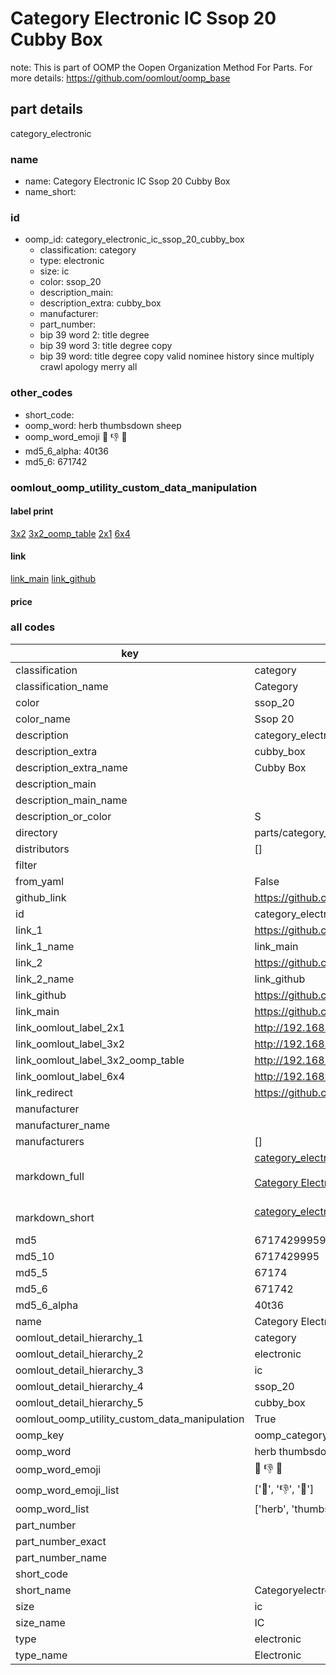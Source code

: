 # Category Electronic IC Ssop 20 Cubby Box  

note: This is part of OOMP the Oopen Organization Method For Parts. For more details: https://github.com/oomlout/oomp_base

##  part details
  



category_electronic



### name
* name: Category Electronic IC Ssop 20 Cubby Box
* name_short: 
### id
* oomp_id: category_electronic_ic_ssop_20_cubby_box
  * classification: category
  * type: electronic
  * size: ic
  * color: ssop_20
  * description_main: 
  * description_extra: cubby_box
  * manufacturer: 
  * part_number: 
  * bip 39 word 2: title degree
  * bip 39 word 3: title degree copy
  * bip 39 word: title degree copy valid nominee history since multiply crawl apology merry all

### other_codes
* short_code: 
* oomp_word: herb thumbsdown sheep
* oomp_word_emoji :herb: :thumbsdown: :sheep:
* md5_6_alpha: 40t36
* md5_6: 671742






### oomlout_oomp_utility_custom_data_manipulation
#### label print
[3x2](http://192.168.1.245:1112/?label=oomp%2040t36)
[3x2_oomp_table](http://192.168.1.108:1112/?label=oomp%2040t36)
[2x1](http://192.168.1.242:1112/?label=oomp%2040t36)
[6x4](http://192.168.1.55:1112/?label=oomp%2040t36)    

#### link

[link_main](https://github.com/oomlout/oomlout_oomp_version_1_messy/tree/main/parts/category_electronic_ic_ssop_20_cubby_box) [link_github](https://github.com/oomlout/oomlout_oomp_version_1_messy/tree/main/parts/category_electronic_ic_ssop_20_cubby_box)                             

#### price







### all codes 
| key | value |  
| --- | --- |  
| classification | category |  
| classification_name | Category |  
| color | ssop_20 |  
| color_name | Ssop 20 |  
| description | category_electronic |  
| description_extra | cubby_box |  
| description_extra_name | Cubby Box |  
| description_main |  |  
| description_main_name |  |  
| description_or_color | S  |  
| directory | parts/category_electronic_ic_ssop_20_cubby_box |  
| distributors | [] |  
| filter |  |  
| from_yaml | False |  
| github_link | https://github.com/oomlout/oomlout_oomp_part_src/tree/main/parts/category_electronic_ic_ssop_20_cubby_box |  
| id | category_electronic_ic_ssop_20_cubby_box |  
| link_1 | https://github.com/oomlout/oomlout_oomp_version_1_messy/tree/main/parts/category_electronic_ic_ssop_20_cubby_box |  
| link_1_name | link_main |  
| link_2 | https://github.com/oomlout/oomlout_oomp_version_1_messy/tree/main/parts/category_electronic_ic_ssop_20_cubby_box |  
| link_2_name | link_github |  
| link_github | https://github.com/oomlout/oomlout_oomp_version_1_messy/tree/main/parts/category_electronic_ic_ssop_20_cubby_box |  
| link_main | https://github.com/oomlout/oomlout_oomp_version_1_messy/tree/main/parts/category_electronic_ic_ssop_20_cubby_box |  
| link_oomlout_label_2x1 | http://192.168.1.242:1112/?label=oomp%2040t36 |  
| link_oomlout_label_3x2 | http://192.168.1.245:1112/?label=oomp%2040t36 |  
| link_oomlout_label_3x2_oomp_table | http://192.168.1.108:1112/?label=oomp%2040t36 |  
| link_oomlout_label_6x4 | http://192.168.1.55:1112/?label=oomp%2040t36 |  
| link_redirect | https://github.com/oomlout/oomlout_oomp_version_1_messy/tree/main/parts/category_electronic_ic_ssop_20_cubby_box |  
| manufacturer |  |  
| manufacturer_name |  |  
| manufacturers | [] |  
| markdown_full | [category_electronic_ic_ssop_20_cubby_box](none)<br>[](none)<br>[Category Electronic Ic Ssop 20 Cubby Box](none)<br><br> |  
| markdown_short | [category_electronic_ic_ssop_20_cubby_box](none)<br><br> |  
| md5 | 6717429995917925b0caff0c600e7717 |  
| md5_10 | 6717429995 |  
| md5_5 | 67174 |  
| md5_6 | 671742 |  
| md5_6_alpha | 40t36 |  
| name | Category Electronic IC Ssop 20 Cubby Box |  
| oomlout_detail_hierarchy_1 | category |  
| oomlout_detail_hierarchy_2 | electronic |  
| oomlout_detail_hierarchy_3 | ic |  
| oomlout_detail_hierarchy_4 | ssop_20 |  
| oomlout_detail_hierarchy_5 | cubby_box |  
| oomlout_oomp_utility_custom_data_manipulation | True |  
| oomp_key | oomp_category_electronic_ic_ssop_20_cubby_box |  
| oomp_word | herb thumbsdown sheep |  
| oomp_word_emoji | :herb: :thumbsdown: :sheep: |  
| oomp_word_emoji_list | [':herb:', ':thumbsdown:', ':sheep:'] |  
| oomp_word_list | ['herb', 'thumbsdown', 'sheep'] |  
| part_number |  |  
| part_number_exact |  |  
| part_number_name |  |  
| short_code |  |  
| short_name | Categoryelectronic |  
| size | ic |  
| size_name | IC |  
| type | electronic |  
| type_name | Electronic |  
